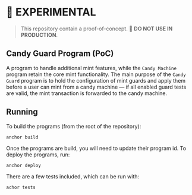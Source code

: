 # **🚨 EXPERIMENTAL**

> This repository contain a proof-of-concept. 🛑 **DO NOT USE IN PRODUCTION**.

## Candy Guard Program (PoC)

A program to handle additional mint features, while the `Candy Machine` program retain the core mint functionality. The main purpose of the `Candy Guard` program is to hold the configuration of mint guards and apply them before a user can mint from a candy machine &mdash; if all enabled guard tests are valid, the mint transaction is forwarded to the candy machine.

## Running

To build the programs (from the root of the repository):
```
anchor build
```

Once the programs are build, you will need to update their program id. To deploy the programs, run:
```
anchor deploy
```

There are a few tests included, which can be run with:
```
achor tests
```